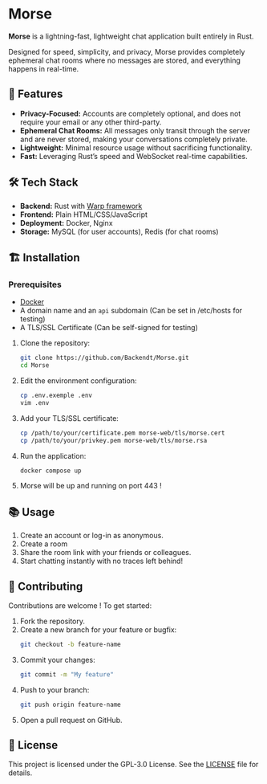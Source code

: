 # Morse

**Morse** is a lightning-fast, lightweight chat application built entirely in Rust.

Designed for speed, simplicity, and privacy, Morse provides completely ephemeral chat rooms where no messages are stored, and everything happens in real-time.

## 🚀 Features

- **Privacy-Focused:** Accounts are completely optional, and does not require your email or any other third-party.
- **Ephemeral Chat Rooms:** All messages only transit through the server and are never stored, making your conversations completely private.
- **Lightweight:** Minimal resource usage without sacrificing functionality.
- **Fast:** Leveraging Rust’s speed and WebSocket real-time capabilities.

## 🛠️ Tech Stack

- **Backend:** Rust with [Warp framework](https://github.com/seanmonstar/warp)
- **Frontend:** Plain HTML/CSS/JavaScript
- **Deployment:** Docker, Nginx
- **Storage:** MySQL (for user accounts), Redis (for chat rooms)

## 🏗️ Installation

### Prerequisites

- [Docker](https://www.docker.com/get-started/)
- A domain name and an `api` subdomain (Can be set in /etc/hosts for testing)
- A TLS/SSL Certificate (Can be self-signed for testing)

1. Clone the repository:
   ```bash
   git clone https://github.com/Backendt/Morse.git
   cd Morse
   ```
2. Edit the environment configuration:
   ```bash
   cp .env.exemple .env
   vim .env
   ```
3. Add your TLS/SSL certificate:
   ```bash
   cp /path/to/your/certificate.pem morse-web/tls/morse.cert
   cp /path/to/your/privkey.pem morse-web/tls/morse.rsa
   ```
4. Run the application:
   ```bash
   docker compose up
   ```
5. Morse will be up and running on port 443 !

## 📚 Usage

1. Create an account or log-in as anonymous.
2. Create a room
3. Share the room link with your friends or colleagues.
4. Start chatting instantly with no traces left behind!

## 🤝 Contributing

Contributions are welcome ! To get started:

1. Fork the repository.
2. Create a new branch for your feature or bugfix:
   ```bash
   git checkout -b feature-name
   ```
3. Commit your changes:
   ```bash
   git commit -m "My feature"
   ```
4. Push to your branch:
   ```bash
   git push origin feature-name
   ```
5. Open a pull request on GitHub.

## 📜 License

This project is licensed under the GPL-3.0 License. See the [LICENSE](LICENSE) file for details.
